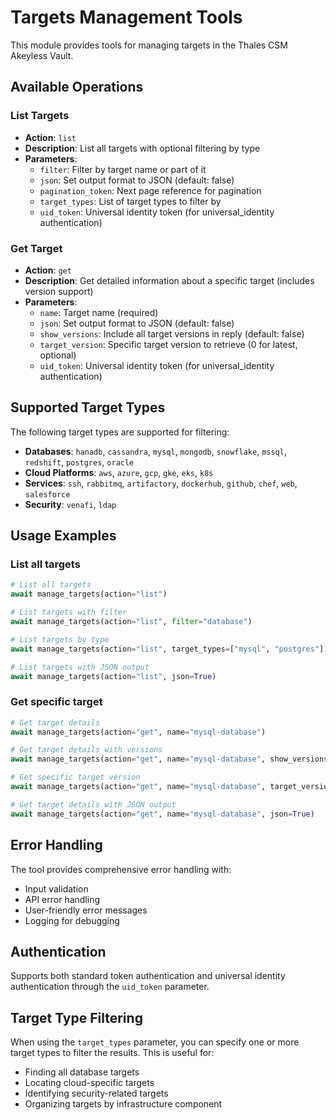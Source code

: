 # Targets Management Tools

This module provides tools for managing targets in the Thales CSM Akeyless Vault.

## Available Operations

### List Targets
- **Action**: `list`
- **Description**: List all targets with optional filtering by type
- **Parameters**:
  - `filter`: Filter by target name or part of it
  - `json`: Set output format to JSON (default: false)
  - `pagination_token`: Next page reference for pagination
  - `target_types`: List of target types to filter by
  - `uid_token`: Universal identity token (for universal_identity authentication)

### Get Target
- **Action**: `get`
- **Description**: Get detailed information about a specific target (includes version support)
- **Parameters**:
  - `name`: Target name (required)
  - `json`: Set output format to JSON (default: false)
  - `show_versions`: Include all target versions in reply (default: false)
  - `target_version`: Specific target version to retrieve (0 for latest, optional)
  - `uid_token`: Universal identity token (for universal_identity authentication)

## Supported Target Types

The following target types are supported for filtering:
- **Databases**: `hanadb`, `cassandra`, `mysql`, `mongodb`, `snowflake`, `mssql`, `redshift`, `postgres`, `oracle`
- **Cloud Platforms**: `aws`, `azure`, `gcp`, `gke`, `eks`, `k8s`
- **Services**: `ssh`, `rabbitmq`, `artifactory`, `dockerhub`, `github`, `chef`, `web`, `salesforce`
- **Security**: `venafi`, `ldap`

## Usage Examples

### List all targets
```python
# List all targets
await manage_targets(action="list")

# List targets with filter
await manage_targets(action="list", filter="database")

# List targets by type
await manage_targets(action="list", target_types=["mysql", "postgres"])

# List targets with JSON output
await manage_targets(action="list", json=True)
```

### Get specific target
```python
# Get target details
await manage_targets(action="get", name="mysql-database")

# Get target details with versions
await manage_targets(action="get", name="mysql-database", show_versions=True)

# Get specific target version
await manage_targets(action="get", name="mysql-database", target_version=2)

# Get target details with JSON output
await manage_targets(action="get", name="mysql-database", json=True)
```

## Error Handling

The tool provides comprehensive error handling with:
- Input validation
- API error handling
- User-friendly error messages
- Logging for debugging

## Authentication

Supports both standard token authentication and universal identity authentication through the `uid_token` parameter.

## Target Type Filtering

When using the `target_types` parameter, you can specify one or more target types to filter the results. This is useful for:
- Finding all database targets
- Locating cloud-specific targets
- Identifying security-related targets
- Organizing targets by infrastructure component 